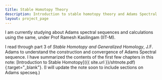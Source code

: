 ```yaml
---
title: Stable Homotopy Theory
description: Introduction to stable homotopy theory and Adams Spectral sequences
layout: project_page
---
```


I am currently studying about Adams spectral sequences and calculations using the same, under Prof Ramesh Kasilingam (IIT-M).

I read through part 3 of _Stable Homotopy and Generalized Homology_, J.F. Adams to understand the construction and convergence of Adams Spectral sequence.
I have summarized the contents of the first few chapters in this note: [Introduction to Stable Homotopy]({{ site.url }}/shtnote.pdf){:target="_blank"}. (I will update the note soon to include sections on Adams specseq.)
